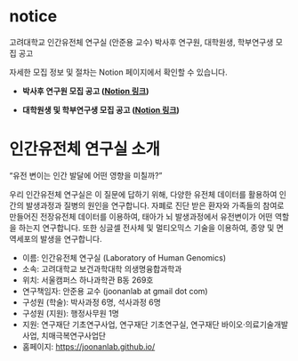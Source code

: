 # notice
고려대학교 인간유전체 연구실 (안준용 교수) 박사후 연구원, 대학원생, 학부연구생 모집 공고

자세한 모집 정보 및 절차는 Notion 페이지에서 확인할 수 있습니다. 

- **박사후 연구원 모집 공고 ([Notion 링크](https://joonanlab.notion.site/a1acff2799bc485bb6c9b05db1846b2e))**

- **대학원생 및 학부연구생 모집 공고 ([Notion 링크](https://joonanlab.notion.site/e061f5837a4747a8a125714bd984046a))**


# 인간유전체 연구실 소개

“유전 변이는 인간 발달에 어떤 영향을 미칠까?”

우리 인간유전체 연구실은 이 질문에 답하기 위해, 다양한 유전체 데이터를 활용하여 인간의 발생과정과 질병의 원인을 연구합니다. 자폐로 진단 받은 환자와 가족들의 참여로 만들어진 전장유전체 데이터를 이용하여, 태아가 뇌 발생과정에서 유전변이가 어떤 역할을 하는지 연구합니다. 또한 싱글셀 전사체 및 멀티오믹스 기술을 이용하여, 종양 및 면역세포의 발생을 연구합니다.

- 이름: 인간유전체 연구실 (Laboratory of Human Genomics)
- 소속: 고려대학교 보건과학대학 의생명융합과학과
- 위치: 서울캠퍼스 하나과학관 B동 269호
- 연구책임자: 안준용 교수 (joonanlab at gmail dot com)
- 구성원 (학술): 박사과정 6명, 석사과정 6명
- 구성원 (지원): 행정사무원 1명
- 지원: 연구재단 기초연구사업, 연구재단 기초연구실, 연구재단 바이오·의료기술개발사업, 치매극복연구사업단
- 홈페이지: https://joonanlab.github.io/





